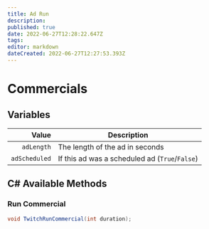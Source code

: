 ```yaml
---
title: Ad Run
description: 
published: true
date: 2022-06-27T12:28:22.647Z
tags: 
editor: markdown
dateCreated: 2022-06-27T12:27:53.393Z
---
```


# Commercials

## Variables
| Value | Description |
|   ---:|-------------|
| `adLength` | The length of the ad in seconds
| `adScheduled` | If this ad was a scheduled ad (`True`/`False`)

## C# Available Methods

### Run Commercial

```csharp
void TwitchRunCommercial(int duration);
```